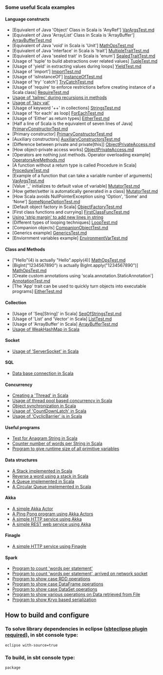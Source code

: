 ### Some useful Scala examples

#### Language constructs
-  [Equivalent of Java 'Object' Class in Scala is 'AnyRef'] [VarArgsTest.md]
-  [Equivalent of Java 'ArrayList' Class in Scala is 'ArrayBuffer'] [ArrayBufferTest.md]
-  [Equivalent of Java 'void' in Scala is 'Unit'] [MathOpsTest.md]
-  [Equivalent of Java 'interface' in Scala is 'trait'] [MultipleTraitTest.md]
-  [Equivalent of Java 'sealed trait' in Scala is 'enum'] [SealedTraitTest.md]
-  [Usage of 'tuple' to build abstractions over related values] [TupleTest.md]
-  [Usage of 'yield' in extracting values during loops] [YieldTest.md]
-  [Usage of 'import'] [ImportTest.md]
-  [Usage of 'isInstanceOf'] [InstanceOfTest.md]
-  [Usage of 'try' 'catch'] [TryCatchTest.md]
-  [Usage of 'require' to enforce restrictions before creating instance of a Scala class] [RequireTest.md]
-  [Usage of 'tailrec' during recursions in methods][FactorialTest.md]
-  [Usage of 'lazy val'][LazyValTest.md]
-  [Usage of keyword '++' in collections] [StringsTest.md]
-  [Usage of 'for each' as loop] [ForEachTest.md]
-  [Usage of 'Either' as return types] [EitherTest.md]
-  [Half a line of Scala is the equivalent of seven lines of Java] [PrimaryConstructorTest.md]
-  [Primary constructor] [PrimaryConstructorTest.md]
-  [Auxiliary constructors] [AuxiliaryConstructorsTest.md]
-  [Difference between private and private[this]] [ObjectPrivateAccess.md]
-  [How object-private access works] [ObjectPrivateAccess.md]
-  [Operators are nothing just methods. Operator overloading example] [OperatorsAreMethods.md]
-  [A function without a return type is called Procedure in Scala] [ProcedureTest.md]
-  [Example of a function that can take a variable number of arguments] [VarArgsTest.md]
-  [Value '_' initializes to default value of variable] [MutatorTest.md]
-  [How getter/setter is automatically generated in a class] [MutatorTest.md]
-  [How Scala avoids NullPointerException using 'Option', 'Some' and 'None'] [SomeNoneOptionTest.md]
-  [Default object factory in Scala] [ObjectFactoryTest.md]
-  [First class functions and currying] [FirstClassFuncTest.md]
-  [Using 'strip margin' to add new lines in string][CustomerRestService.md]
-  [Different types of looping techniques] [LoopTest.md]
-  [Companion objects] [CompanionObjectTest.md]
-  [Generics example] [GenericsTest.md]
-  [Enviornment variables example] [EnvironmentVarTest.md]

#### Class and Methods
-  ["Hello"(4) is actually "Hello".apply(4)] [MathOpsTest.md]
-  [BigInt("1234567890") is actually BigInt.apply("1234567890")] [MathOpsTest.md]
-  [Create custom annotations using 'scala.annotation.StaticAnnotation'] [AnnotationTest.md]
-  [The 'App' trait can be used to quickly turn objects into executable programs] [EitherTest.md]

#### Collection
-  [Usage of 'Seq[String]' in Scala] [SeqOfStringsTest.md]
-  [Usage of 'List' and 'Vector' in Scala] [ListTest.md]
-  [Usage of 'ArrayBuffer' in Scala] [ArrayBufferTest.md]
-  [Usage of WeakHashMap in Scala][WeakHashMapTest.md]

#### Socket
-  [Usage of 'ServerSocket' in Scala][NetworkService.md]

#### SQL
-  [Data base connection in Scala][JDBCTest.md]

#### Concurrency
-  [Creating a 'Thread' in Scala][ThreadTest.md]
-  [Usage of thread pool based concurrency in Scala][NetworkService.md]
-  [Object synchronization in Scala][WeakHashMapTest.md]
-  [Usage of 'CountDownLatch' in Scala][CountDownLatchTest.md]
-  [Usage of 'CyclicBarrier' is in Scala][CyclicBarrierTest.md]

#### Useful programs
-  [Test for Anagram String in Scala][Anagram.md]
-  [Counter number of words per String in Scala][WordFrequency.md]
-  [Program to give runtime size of all primitive variables][PrimitiveVarsSizeTest.md]

#### Data structures
-  [A Stack implemented in Scala][Stack.md]
-  [Reverse a word using a stack in Scala][ReverseTheWord.md]
-  [A Queue implemented in Scala][Queue.md]
-  [A Circular Queue implemented in Scala][CircularQueue.md]

#### Akka
-  [A simple Akka Actor][HelloActor.md]
-  [A Ping Pong program using Akka Actors][PingPongTest.md]
-  [A simple HTTP service using Akka][SimpleHttpService.md]
-  [A simple REST web service using Akka][CustomerRestService.md]

#### Finagle
-  [A simple HTTP service using Finagle][FinagleHttpService.md]

#### Spark 
-  [Program to count 'words per statement'][SparkWordCount.md]
-  [Program to count 'words per statement', arrived on network socket][SocketWordCount.md]
-  [Program to show case RDD operations][SparkRDDTest.md]
-  [Program to show case DataFrame operations][SparkDFTest.md]
-  [Program to show case DataSet operations][SparkDSTest.md]
-  [Program to show various operations on Data retrieved from File][SparkTestFileTest.md]
-  [Program to show Kryo based serialization][KryoEncodingTest.md]

## How to build and configure
### To solve library dependencies in eclipse ([sbteclipse plugin required][Using-sbteclipse.md]), in sbt console type: 
    eclipse with-source=true
 
### To build, in sbt console type:
    package


[Using-sbteclipse.md]: https://github.com/typesafehub/sbteclipse/wiki/Using-sbteclipse
[ArrayBufferTest.md]: https://github.com/inbravo/scala-src/blob/master/src/main/scala/com/inbravo/lang/ArrayBufferTest.scala
[VarArgsTest.md]: https://github.com/inbravo/scala-src/blob/master/src/main/scala/com/inbravo/lang/VarArgsTest.scala
[ProcedureTest.md]: https://github.com/inbravo/scala-src/blob/master/src/main/scala/com/inbravo/lang/ProcedureTest.scala
[AnnotationTest.md]: https://github.com/inbravo/scala-src/blob/master/src/main/scala/com/inbravo/lang/AnnotationTest.scala
[MutatorTest.md]: https://github.com/inbravo/scala-src/blob/master/src/main/scala/com/inbravo/lang/MutatorTest.scala
[SomeNoneOptionTest.md]: https://github.com/inbravo/scala-src/blob/master/src/main/scala/com/inbravo/lang/SomeNoneOptionTest.scala
[EitherTest.md]: https://github.com/inbravo/scala-src/blob/master/src/main/scala/com/inbravo/lang/EitherTest.scala  
[LoopTest.md]: https://github.com/inbravo/scala-src/blob/master/src/main/scala/com/inbravo/lang/LoopTest.scala  
[MultipleTraitTest.md]: https://github.com/inbravo/scala-src/blob/master/src/main/scala/com/inbravo/lang/MultipleTraitTest.scala  
[SealedTraitTest.md]: https://github.com/inbravo/scala-src/blob/master/src/main/scala/com/inbravo/lang/SealedTraitTest.scala 
[TupleTest.md]: https://github.com/inbravo/scala-src/blob/master/src/main/scala/com/inbravo/lang/TupleTest.scala 
[ForEachTest.md]: https://github.com/inbravo/scala-src/blob/master/src/main/scala/com/inbravo/lang/ForEachTest.scala 
[YieldTest.md]: https://github.com/inbravo/scala-src/blob/master/src/main/scala/com/inbravo/lang/ForEachTest.scala 
[ObjectFactoryTest.md]: https://github.com/inbravo/scala-src/blob/master/src/main/scala/com/inbravo/lang/ObjectFactoryTest.scala 
[ImportTest.md]: https://github.com/inbravo/scala-src/blob/master/src/main/scala/com/inbravo/lang/ImportTest.scala 
[InstanceOfTest.md]: https://github.com/inbravo/scala-src/blob/master/src/main/scala/com/inbravo/lang/InstanceOfTest.scala 
[PrimaryConstructorTest.md]: https://github.com/inbravo/scala-src/blob/master/src/main/scala/com/inbravo/lang/PrimaryConstructorTest.scala
[AuxiliaryConstructorsTest.md]: https://github.com/inbravo/scala-src/blob/master/src/main/scala/com/inbravo/lang/AuxiliaryConstructorsTest.scala
[ObjectPrivateAccess.md]: https://github.com/inbravo/scala-src/blob/master/src/main/scala/com/inbravo/lang/ObjectPrivateAccess.scala
[GenericsTest.md]: https://github.com/inbravo/scala-src/blob/master/src/main/scala/com/inbravo/lang/GenericsTest.scala 
[StringsTest.md]: https://github.com/inbravo/scala-src/blob/master/src/main/scala/com/inbravo/lang/StringsTest.scala 
[SeqOfStringsTest.md]: https://github.com/inbravo/scala-src/blob/master/src/main/scala/com/inbravo/lang/SeqOfStringsTest.scala 
[ListTest.md]: https://github.com/inbravo/scala-src/blob/master/src/main/scala/com/inbravo/lang/SeqOfStringsTest.scala
[MathOpsTest.md]: https://github.com/inbravo/scala-src/blob/master/src/main/scala/com/inbravo/lang/MathOpsTest.scala  
[ArrayBufferTest.md]: https://github.com/inbravo/scala-src/blob/master/src/main/scala/com/inbravo/lang/SeqOfStringsTest.scala 
[CompanionObjectTest.md]: https://github.com/inbravo/scala-src/blob/master/src/main/scala/com/inbravo/lang/CompanionObjectTest.scala 
[MapTest.md]: https://github.com/inbravo/scala-src/blob/master/src/main/scala/com/inbravo/lang/MapTest.scala 
[EnvironmentVarTest.md]: https://github.com/inbravo/scala-src/blob/master/src/main/scala/com/inbravo/lang/EnvironmentVarTest.scala 
[FirstClassFuncTest.md]: https://github.com/inbravo/scala-src/blob/master/src/main/scala/com/inbravo/lang/FirstClassFuncTest.scala 
[TryCatchTest.md]: https://github.com/inbravo/scala-src/blob/master/src/main/scala/com/inbravo/lang/TryCatchTest.scala 
[RequireTest.md]: https://github.com/inbravo/scala-src/blob/master/src/main/scala/com/inbravo/lang/CompanionObjectTest.scala
[OperatorsAreMethods.md]: https://github.com/inbravo/scala-src/blob/master/src/main/scala/com/inbravo/lang/OperatorsAreMethods.scala 
[NetworkService.md]: https://github.com/inbravo/scala-src/blob/master/src/main/scala/com/inbravo/concurrency/NetworkService.scala
[JDBCTest.md]: https://github.com/inbravo/scala-src/blob/master/src/main/scala/com/inbravo/jdbc/JDBCTest.scala
[ThreadTest.md]: https://github.com/inbravo/scala-src/blob/master/src/main/scala/com/inbravo/concurrency/ThreadTest.scala
[CountDownLatchTest.md]: https://github.com/inbravo/scala-src/blob/master/src/main/scala/com/inbravo/concurrency/CountDownLatchTest.scala
[CyclicBarrierTest.md]: https://github.com/inbravo/scala-src/blob/master/src/main/scala/com/inbravo/concurrency/CyclicBarrierTest.scala
[FactorialTest.md]: https://github.com/inbravo/scala-src/blob/master/src/main/scala/com/inbravo/number/FactorialTest.scala
[LazyValTest.md]: https://github.com/inbravo/scala-src/blob/master/src/main/scala/com/inbravo/lang/LazyValTest.scala
[Anagram.md]: https://github.com/inbravo/scala-src/blob/master/src/main/scala/com/inbravo/string/Anagram.scala
[WordFrequency.md]: https://github.com/inbravo/scala-src/blob/master/src/main/scala/com/inbravo/string/WordFrequency.scala
[Stack.md]: https://github.com/inbravo/scala-src/blob/master/src/main/scala/com/inbravo/ds/stack/Stack.scala
[ReverseTheWord.md]: https://github.com/inbravo/scala-src/blob/master/src/main/scala/com/inbravo/ds/stack/ReverseTheWord.scala
[Queue.md]: https://github.com/inbravo/scala-src/blob/master/src/main/scala/com/inbravo/ds/queue/Queue.scala
[CircularQueue.md]: https://github.com/inbravo/scala-src/blob/master/src/main/scala/com/inbravo/ds/queue/CircularQueue.scala
[PrimitiveVarsSizeTest.md]: https://github.com/inbravo/scala-src/blob/master/src/main/scala/com/inbravo/memory/PrimitiveVarsSizeTest.scala
[HelloActor.md]: https://github.com/inbravo/scala-src/blob/master/src/main/scala/com/inbravo/akka/basic/HelloActor.scala
[PingPongTest.md]: https://github.com/inbravo/scala-src/blob/master/src/main/scala/com/inbravo/akka/basic/PingPongTest.scala
[SimpleHttpService.md]: https://github.com/inbravo/scala-src/blob/master/src/main/scala/com/inbravo/akka/http/SimpleHttpService.scala
[FinagleHttpService.md]: https://github.com/inbravo/scala-src/blob/master/src/main/scala/com/inbravo/finagle/FinagleHttpService.scala
[CustomerRestService.md]: https://github.com/inbravo/scala-src/blob/master/src/main/scala/com/inbravo/akka/http/CustomerRestService.scala
[WeakHashMapTest.md]: https://github.com/inbravo/scala-src/blob/master/src/main/scala/com/inbravo/lang/ref/WeakHashMapTest.scala
[SparkWordCount.md]: https://github.com/inbravo/scala-src/blob/master/src/main/scala/com/inbravo/spark/SparkWordCount.scala
[SparkRDDTest.md]: https://github.com/inbravo/scala-src/blob/master/src/main/scala/com/inbravo/spark/SparkRDDTest.scala
[SparkDFTest.md]: https://github.com/inbravo/scala-src/blob/master/src/main/scala/com/inbravo/spark/SparkDFTest.scala
[SparkDSTest.md]: https://github.com/inbravo/scala-src/blob/master/src/main/scala/com/inbravo/spark/SparkDSTest.scala
[SparkTestFileTest.md]: https://github.com/inbravo/scala-src/blob/master/src/main/scala/com/inbravo/spark/SparkTestFileTest.scala
[SocketWordCount.md]: https://github.com/inbravo/scala-src/blob/master/src/main/scala/com/inbravo/spark/SocketWordCount.scala
[KryoEncodingTest.md]: https://github.com/inbravo/scala-src/blob/master/src/main/scala/com/inbravo/spark/KryoEncodingTest.scala
